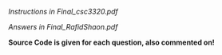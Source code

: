 *Instructions in Final_csc3320.pdf*

*Answers in Final_RafidShaon.pdf*

__Source Code is given for each question, also commented on!__
